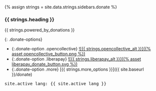 
{% assign strings = site.data.strings.sidebars.donate %}

### {{ strings.heading }}

{{ strings.powered_by_donations }}

{: .donate-options}
 * {:.donate-option .opencollective} [![{{ strings.opencollective_alt }}]({% asset opencollective_button.png %})](https://opencollective.com/f-droid)
 * {:.donate-option .liberapay} [![{{ strings.liberapay_alt }}]({% asset liberapay_donate_button.svg %})](https://liberapay.com/F-Droid-Data/donate)
 * {:.donate-option .more} [{{ strings.more_options }}]({{ site.baseurl }}/donate)

<pre>
site.active_lang: {{ site.active_lang }}
</pre>

